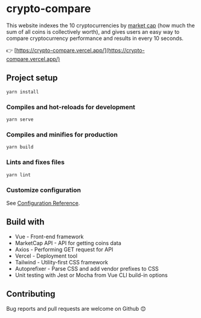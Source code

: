 # crypto-compare

This website indexes the 10 cryptocurrencies by [market cap](https://coinmarketcap.com) (how much the sum of all coins is collectively worth), and gives users an easy way to compare cryptocurrency performance and results in every 10 seconds.

👉 [https://crypto-compare.vercel.app/](https://crypto-compare.vercel.app/)

## Project setup
```
yarn install
```

### Compiles and hot-reloads for development
```
yarn serve
```

### Compiles and minifies for production
```
yarn build
```

### Lints and fixes files
```
yarn lint
```

### Customize configuration
See [Configuration Reference](https://cli.vuejs.org/config/).

## Build with
- Vue - Front-end framework
- MarketCap API - API for getting coins data
- Axios - Performing GET request for API
- Vercel - Deployment tool
- Tailwind - Utility-first CSS framework
- Autoprefixer - Parse CSS and add vendor prefixes to CSS
- Unit testing with Jest or Mocha from Vue CLI build-in options

## Contributing
Bug reports and pull requests are welcome on Github 😊

